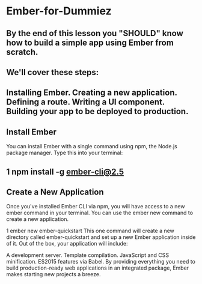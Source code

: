 # Ember-for-Dummiez

## By the end of this lesson you "SHOULD" know how to build a simple app using Ember from scratch.

## We'll cover these steps:

Installing Ember.
Creating a new application.
Defining a route.
Writing a UI component.
Building your app to be deployed to production.
---

## Install Ember

You can install Ember with a single command using npm, the Node.js package manager. Type this into your terminal:

1
npm install -g ember-cli@2.5
---
## Create a New Application

Once you've installed Ember CLI via npm, you will have access to a new ember command in your terminal. You can use the ember new command to create a new application.

1
ember new ember-quickstart
This one command will create a new directory called ember-quickstart and set up a new Ember application inside of it. Out of the box, your application will include:

A development server.
Template compilation.
JavaScript and CSS minification.
ES2015 features via Babel.
By providing everything you need to build production-ready web applications in an integrated package, Ember makes starting new projects a breeze.
